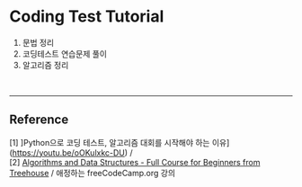# Coding Test Tutorial
1. 문법 정리 
2. 코딩테스트 연습문제 풀이
3. 알고리즘 정리 

<br/>

***

## Reference 
[1] ]Python으로 코딩 테스트, 알고리즘 대회를 시작해야 하는 이유](https://youtu.be/oOKulxkc-DU) / <br/>
[2] [Algorithms and Data Structures - Full Course for Beginners from Treehouse](https://youtu.be/8hly31xKli0) / 애정하는 freeCodeCamp.org 강의 <br/>
